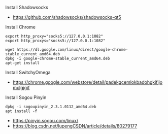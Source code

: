 Install Shadowsocks

- https://github.com/shadowsocks/shadowsocks-qt5

Install Chrome

```
export http_proxy="socks5://127.0.0.1:1082"
export http_proxys="socks5://127.0.0.1:1082"

wget https://dl.google.com/linux/direct/google-chrome-stable_current_amd64.deb
dpkg -i google-chrome-stable_current_amd64.deb
apt-get install
```

Install SwitchyOmega

- https://chrome.google.com/webstore/detail/padekgcemlokbadohgkifijomclgjgif

Install Sogou Pinyin

```
dpkg -i sogoupinyin_2.3.1.0112_amd64.deb
apt install -f
```

- https://pinyin.sogou.com/linux/
- https://blog.csdn.net/lupengCSDN/article/details/80279177

